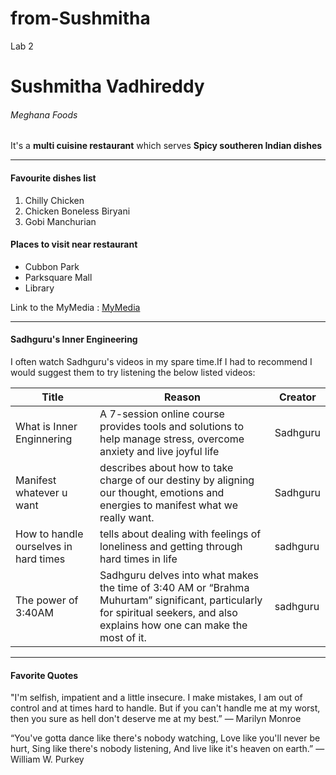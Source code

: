 # from-Sushmitha
Lab 2
# Sushmitha Vadhireddy
###### Meghana Foods
It's a **multi cuisine restaurant** which serves **Spicy southeren Indian dishes**

---
#### Favourite dishes list
1. Chilly Chicken
2. Chicken Boneless Biryani 
3. Gobi Manchurian
#### Places to visit near restaurant
* Cubbon Park
* Parksquare Mall
* Library

Link to the MyMedia : [MyMedia](MyMedia.md)

---

#### Sadhguru's Inner Engineering 

I often watch Sadhguru's videos in my spare time.If I had to recommend I would suggest them to try listening the below listed videos:

|Title|Reason|Creator|
|---|---|---|
|What is Inner Enginnering|A 7-session online course provides tools and solutions to help manage stress, overcome anxiety and live joyful life|Sadhguru|
|Manifest whatever u want| describes about how to take charge of our destiny by aligning our thought, emotions and energies to manifest what we really want.|Sadhguru|
|How to handle ourselves in hard times|tells about dealing with feelings of loneliness and getting through hard times in life|sadhguru|
|The power of 3:40AM|Sadhguru delves into what makes the time of 3:40 AM or “Brahma Muhurtam” significant, particularly for spiritual seekers, and also explains how one can make the most of it.|sadhguru|

---

#### Favorite Quotes

"I'm selfish, impatient and a little insecure. I make mistakes, I am out of control and at times hard to handle. But if you can't handle me at my worst, then you sure as hell don't deserve me at my best.”
― Marilyn Monroe

“You've gotta dance like there's nobody watching,
Love like you'll never be hurt,
Sing like there's nobody listening,
And live like it's heaven on earth.”
― William W. Purkey